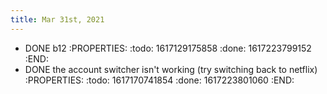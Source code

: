 ```yaml
---
title: Mar 31st, 2021
---
```


- DONE b12
:PROPERTIES:
:todo: 1617129175858
:done: 1617223799152
:END:
- DONE the account switcher isn't working (try switching back to netflix)
:PROPERTIES:
:todo: 1617170741854
:done: 1617223801060
:END:
